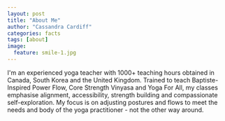 ```yaml
---
layout: post
title: "About Me"
author: "Cassandra Cardiff"
categories: facts
tags: [about]
image:
  feature: smile-1.jpg
---
```


I'm an experienced yoga teacher with 1000+ teaching hours obtained in Canada, South Korea and the United Kingdom. Trained to teach Baptiste-Inspired Power Flow, Core Strength Vinyasa and Yoga For All, my classes emphasise alignment, accessibility, strength building and compassionate self-exploration. My focus is on adjusting postures and flows to meet the needs and body of the yoga practitioner - not the other way around.
